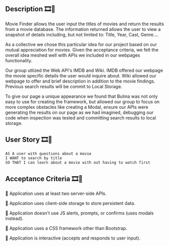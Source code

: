 # <Project-Movie-Finder>

## Description 🎞🔎

Movie Finder allows the user input the titles of movies and return the results from a movie database. The information returned allows the user to view a snapshot of details including, but not limited to: Title, Year, Cast, Genre....

As a collective we chose this particular idea for our project based on our mutual appreciation for movies. Given the acceptance criteria, we felt the overall idea meshed well with APIs we included in our webpages functionality. 

Our group utlized the Web API's IMDB and Wiki. IMDB offered our webpage the movie specific details the user would inquire about. Wiki allowed our webpage to offer and brief description in addition to the movie findings. Previous search results will be commit to Local Storage.

To give our page a unique appearance we found that Bulma was not only easy to use for creating the framework, but allowed our group to focus on more complex obstacles like creating a Modal, ensure our APIs were generating the results on our page as we had imagined, debugging our code when inspection was tested and committing search results to local storage. 

## User Story 🎞🔎


```
AS A user with questions about a movie
I WANT to search by title
SO THAT I can learn about a movie with out having to watch first
```

## Acceptance Criteria 🎞🔎

🎥 Application uses at least two server-side APIs.

🎥 Application uses client-side storage to store persistent data.

🎥 Application doesn't use JS alerts, prompts, or confirms (uses modals instead).

🎥 Application uses a CSS framework other than Bootstrap.

🎥 Application is interactive (accepts and responds to user input).
